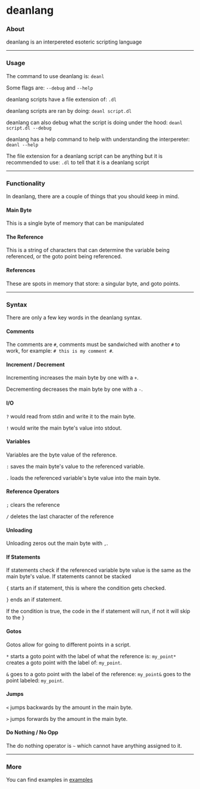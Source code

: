 # deanlang

### About

deanlang is an interpereted esoteric scripting language

---

### Usage

The command to use deanlang is: `deanl`

Some flags are: `--debug` and `--help`

deanlang scripts have a file extension of: `.dl`

deanlang scripts are ran by doing: `deanl script.dl`

deanlang can also debug what the script is doing under the hood: `deanl script.dl --debug`

deanlang has a help command to help with understanding the interpereter: `deanl --help`

The file extension for a deanlang script can be anything but it is recommended to use: `.dl` to tell that it is a deanlang script

---

### Functionality

In deanlang, there are a couple of things that you should keep in mind.

#### Main Byte

This is a single byte of memory that can be manipulated

#### The Reference

This is a string of characters that can determine the variable being referenced, or the goto point being referenced.

#### References

These are spots in memory that store: a singular byte, and goto points.

---

### Syntax

There are only a few key words in the deanlang syntax.

#### Comments

The comments are `#`, comments must be sandwiched with another `#` to work, for example: `# this is my comment #`.

#### Increment / Decrement

Incrementing increases the main byte by one with a `+`.

Decrementing decreases the main byte by one with a `-`.

#### I/O

`?` would read from stdin and write it to the main byte.

`!` would write the main byte's value into stdout.

#### Variables

Variables are the byte value of the reference.

`:` saves the main byte's value to the referenced variable.

`.` loads the referenced variable's byte value into the main byte.

#### Reference Operators

`;` clears the reference

`/` deletes the last character of the reference

#### Unloading

Unloading zeros out the main byte with `,`.

#### If Statements

If statements check if the referenced variable byte value is the same as the main byte's value. If statements cannot be stacked

`{` starts an if statement, this is where the condition gets checked.

`}` ends an if statement.

If the condition is true, the code in the if statement will run, if not it will skip to the `}`
#### Gotos

Gotos allow for going to different points in a script.

`*` starts a goto point with the label of what the reference is: `my_point*` creates a goto point with the label of: `my_point`.

`&` goes to a goto point with the label of the reference: `my_point&` goes to the point labeled: `my_point`.

#### Jumps

`<` jumps backwards by the amount in the main byte.

`>` jumps forwards by the amount in the main byte.

#### Do Nothing / No Opp

The do nothing operator is `~` which cannot have anything assigned to it.

---

### More

You can find examples in [examples](examples/)